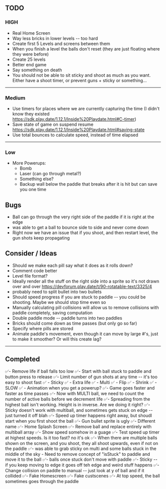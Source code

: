 ## TODO

### HIGH

- Real Home Screen
- Way less bricks in lower levels -- too hard
- Create first 5 Levels and screens between them
- When you finish a level the balls don't reset (they are just floating where they were before)
- Create 25 levels
- Better end game
- Say something on death
- You should not be able to sit sticky and shoot as much as you want. Either have a shoot timer, or prevent guns + sticky or something...

---

### Medium

- Use timers for places where we are currently capturing the time (I didn't know they existed https://sdk.play.date/1.12.1/Inside%20Playdate.html#C-timer)
- Save state of game on suspend resume https://sdk.play.date/1.12.1/Inside%20Playdate.html#saving-state
- Use total bounces to calculate speed, instead of time elapsed

---

### Low

- More Powerups:
  - Bomb
  - Laser (can go through metal?)
  - Something else?
  - Backup wall below the paddle that breaks after it is hit but can save you one time

## Bugs

- Ball can go through the very right side of the paddle if it is right at the edge
- was able to get a ball to bounce side to side and never come down
- Right now we have an issue that if you shoot, and then restart level, the gun shots keep propagating

## Consider / Ideas

- Should we make each pill say what it does as it rolls down?
- Comment code better
- Level file format?
- Ideally render all the stuff on the right side into a sprite so it's not drawn over and over
  https://devforum.play.date/t/90-rotatable-text/3325/4
- probably need to split bullet into two bullets
- Should speed progress if you are stuck to paddle -- you could be shooting. Maybe we should stop time even so
- Manually calculating pill collisions will allow us to remove collisions with paddle completely, saving computation
- Double paddle mode -- paddle turns into two paddles
- Bricks should come down as time passes (but only go so far)
- Specify where pills are stored
- Animate paddle's movement, even though it can move by large #'s, just to make it smoother? Or will this create lag?

---

## Completed

✅- Remove life if ball falls too low
✅- Start with ball stuck to paddle and button press to release
✅- Limit number of gun shots at any time -- it's too easy to shoot fast
✅ - Sticky
✅ - Extra life
✅ - Multi
✅ - Flip
✅ - Shrink
✅ - SLOW
✅ - Animation when you get a powerup?
✅- Game goes faster and faster as time passes
✅- Now with MULTI ball, we need to count the number of active balls before we decrement life
✅- Spreading from the highest ball isn't working. Height is in inverse. Are we doing it right?
✅- Sticky doesn't work with multiball, and sometimes gets stuck on edge -- just turned it off blah
✅- Speed up timer happens right away, but shoudl start when you first shoot the ball
✅- Gun bullet sprite is ugly
✅- Different name
✅- Home Splash Screen
✅- Remove ball and replace entirely with multiball array
✅- Show speed somehow in a guage
✅- Test speed up timer at highest speeds. Is it too fast? no it's ok
✅- When there are multiple balls shown on the screen, and you shoot, they all shoot upwards, even if not on the paddle
✅- was able to grab sticky on multi and some balls stuck in the middle of the sky - Need to remove concept of "isStuck" to paddle and move it to the ball
✅- balls once stuck don't move with paddle
✅- Sticky -- if you keep moving to edge it goes off teh edge and weird stuff happens
✅- Change collision on paddle to manual -- just look at y of ball and if it collided
✅- Fake Homescreen
✅- Fake custscenes
✅- At top speed, the ball sometimes goes through the paddle
